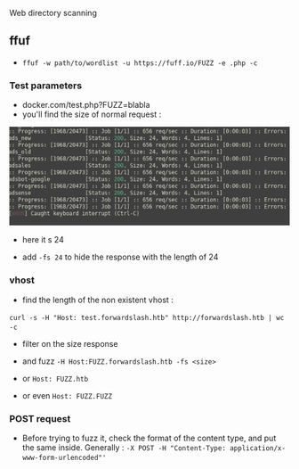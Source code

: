 Web directory scanning

## ffuf

- ```ffuf -w path/to/wordlist -u https://fuff.io/FUZZ -e .php -c```

### Test parameters

- docker.com/test.php?FUZZ=blabla
- you'll find the size of normal request :


![78ea34f3b714d9a4c16ee826eddfc50a.png](../_resources/5bd64ab09d94423ea8b54b0ff370a389.png)

- here it s 24

- add ```-fs 24``` to hide the response with the length of 24

### vhost

- find the length of the non existent vhost :

```curl -s -H "Host: test.forwardslash.htb" http://forwardslash.htb | wc -c``` 

- filter on the size response

- and fuzz ```-H Host:FUZZ.forwardslash.htb -fs <size>```
- or ```Host: FUZZ.htb```
- or even ```Host: FUZZ.FUZZ``` 

### POST request

- Before trying to fuzz it, check the format of the content type, and put the same inside. Generally : ```-X POST -H "Content-Type: application/x-www-form-urlencoded"'```